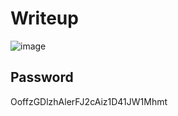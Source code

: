 # Writeup 

![image](https://github.com/AKripper/COPS-CSOC/assets/167231621/d1df6aab-999c-45a5-a662-56d1cbd429cd)


## Password
OoffzGDlzhAlerFJ2cAiz1D41JW1Mhmt
